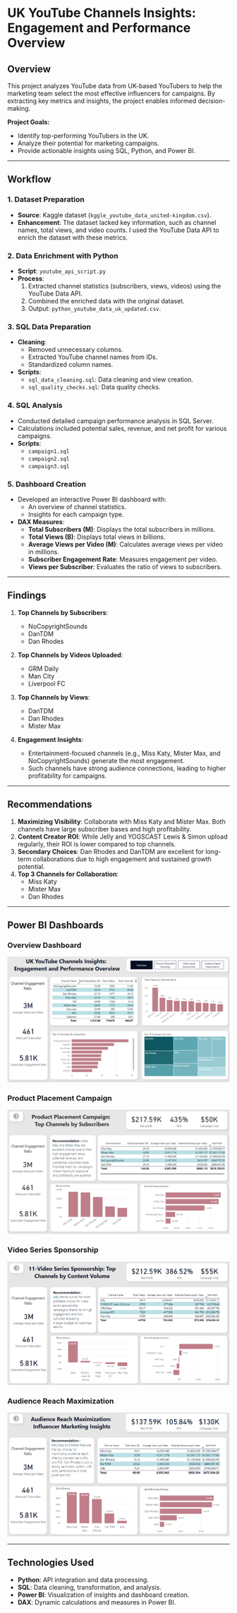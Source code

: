 # UK YouTube Channels Insights: Engagement and Performance Overview  

## Overview  
This project analyzes YouTube data from UK-based YouTubers to help the marketing team select the most effective influencers for campaigns. By extracting key metrics and insights, the project enables informed decision-making.  

**Project Goals:**  
- Identify top-performing YouTubers in the UK.  
- Analyze their potential for marketing campaigns.  
- Provide actionable insights using SQL, Python, and Power BI.  

---  

## Workflow  

### 1. Dataset Preparation  
- **Source**: Kaggle dataset (`kggle_youtube_data_united-kingdom.csv`).  
- **Enhancement**: The dataset lacked key information, such as channel names, total views, and video counts. I used the YouTube Data API to enrich the dataset with these metrics.  

### 2. Data Enrichment with Python  
- **Script**: `youtube_api_script.py`  
- **Process**:  
  1. Extracted channel statistics (subscribers, views, videos) using the YouTube Data API.  
  2. Combined the enriched data with the original dataset.  
  3. Output: `python_youtube_data_uk_updated.csv`.  

### 3. SQL Data Preparation  
- **Cleaning**:  
  - Removed unnecessary columns.  
  - Extracted YouTube channel names from IDs.  
  - Standardized column names.  
- **Scripts**:  
  - `sql_data_cleaning.sql`: Data cleaning and view creation.  
  - `sql_quality_checks.sql`: Data quality checks.  

### 4. SQL Analysis  
- Conducted detailed campaign performance analysis in SQL Server.  
- Calculations included potential sales, revenue, and net profit for various campaigns.  
- **Scripts**:  
  - `campaign1.sql`  
  - `campaign2.sql`  
  - `campaign3.sql`  

### 5. Dashboard Creation  
- Developed an interactive Power BI dashboard with:  
  - An overview of channel statistics.  
  - Insights for each campaign type.  
- **DAX Measures**:  
  - **Total Subscribers (M)**: Displays the total subscribers in millions.  
  - **Total Views (B)**: Displays total views in billions.  
  - **Average Views per Video (M)**: Calculates average views per video in millions.  
  - **Subscriber Engagement Rate**: Measures engagement per video.  
  - **Views per Subscriber**: Evaluates the ratio of views to subscribers.  

---  

## Findings  

1. **Top Channels by Subscribers**:  
   - NoCopyrightSounds  
   - DanTDM  
   - Dan Rhodes  

2. **Top Channels by Videos Uploaded**:  
   - GRM Daily  
   - Man City  
   - Liverpool FC  

3. **Top Channels by Views**:  
   - DanTDM  
   - Dan Rhodes  
   - Mister Max  

4. **Engagement Insights**:  
   - Entertainment-focused channels (e.g., Miss Katy, Mister Max, and NoCopyrightSounds) generate the most engagement.  
   - Such channels have strong audience connections, leading to higher profitability for campaigns.  

---  

## Recommendations  

1. **Maximizing Visibility**: Collaborate with Miss Katy and Mister Max. Both channels have large subscriber bases and high profitability.  
2. **Content Creator ROI**: While Jelly and YOGSCAST Lewis & Simon upload regularly, their ROI is lower compared to top channels.  
3. **Secondary Choices**: Dan Rhodes and DanTDM are excellent for long-term collaborations due to high engagement and sustained growth potential.  
4. **Top 3 Channels for Collaboration**:  
   - Miss Katy  
   - Mister Max  
   - Dan Rhodes  

---  

## Power BI Dashboards  

### Overview Dashboard  
![Dashboard Screenshot](visualizations/overview.png)  

### Product Placement Campaign  
![Dashboard Screenshot](visualizations/Product_Placement_Campaign.png)  

### Video Series Sponsorship  
![Dashboard Screenshot](visualizations/Video_Series_Sponsorship.png)  

### Audience Reach Maximization  
![Dashboard Screenshot](visualizations/Audience_Reach_Maximization.png)  

---  

## Technologies Used  
- **Python**: API integration and data processing.  
- **SQL**: Data cleaning, transformation, and analysis.  
- **Power BI**: Visualization of insights and dashboard creation.  
- **DAX**: Dynamic calculations and measures in Power BI.  

